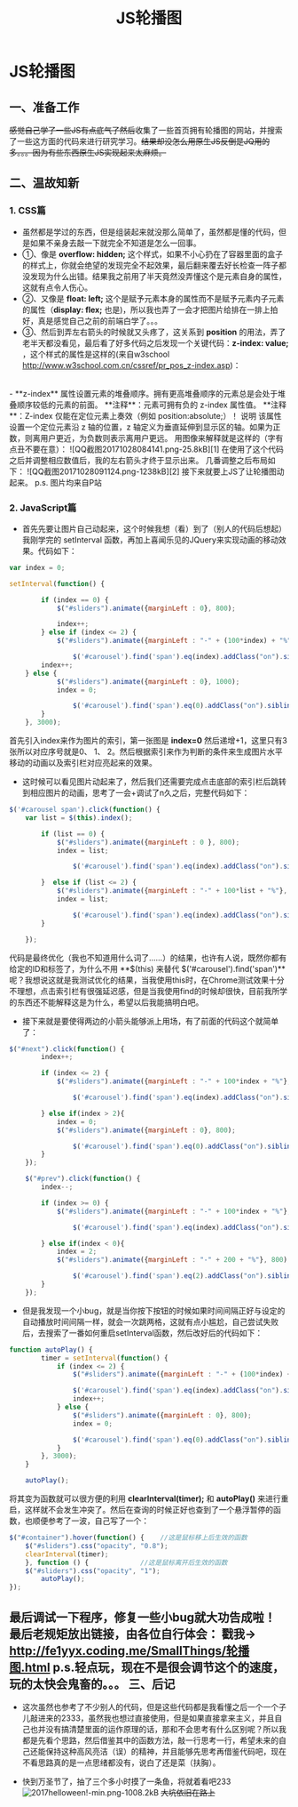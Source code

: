 ﻿---
title: JS轮播图
tags: 
      - CSS
      - 前端
      - JQuery
---
 JS轮播图
=================================

一、准备工作 
--------------------------
~~感觉自己学了一些JS有点底气了然后~~收集了一些首页拥有轮播图的网站，并搜索了一些这方面的代码来进行研究学习。~~结果却没怎么用原生JS反倒是JQ用的多。。。因为有些东西原生JS实现起来太麻烦。~~

二、温故知新
-------------------
### 1. CSS篇
 - 虽然都是学过的东西，但是组装起来就没那么简单了，虽然都是懂的代码，但是如果不亲身去敲一下就完全不知道是怎么一回事。<!--more-->
 - ①、像是 **overflow: hidden;** 这个样式，如果不小心扔在了容器里面的盒子的样式上，你就会绝望的发现完全不起效果，最后翻来覆去好长检查一阵子都没发现为什么出错。结果我之前用了半天竟然没弄懂这个是元素自身的属性，这就有点令人伤心。
 - ②、又像是 **float: left;** 这个是赋予元素本身的属性而不是赋予元素内子元素的属性（**display: flex;** 也是)，所以我也弄了一会才把图片给排在一排上拍好，真是感觉自己之前的前端白学了。。。
 - ③、然后到弄左右箭头的时候就又头疼了，这关系到 **position** 的用法，弄了老半天都没看见，最后看了好多代码之后发现一个关键代码：**z-index: value;** ，这个样式的属性是这样的(来自w3school http://www.w3school.com.cn/cssref/pr_pos_z-index.asp)：
 <br>
  - **z-index** 属性设置元素的堆叠顺序。拥有更高堆叠顺序的元素总是会处于堆叠顺序较低的元素的前面。
**注释**：元素可拥有负的 z-index 属性值。
**注释**：Z-index 仅能在定位元素上奏效（例如 position:absolute;）！
说明
该属性设置一个定位元素沿 z 轴的位置，z 轴定义为垂直延伸到显示区的轴。如果为正数，则离用户更近，为负数则表示离用户更远。
用图像来解释就是这样的（字有点丑不要在意）：
![QQ截图20171028084141.png-25.8kB][1]
在使用了这个代码之后并调整相应数值后，我的左右箭头才终于显示出来。
几番调整之后布局如下：
![QQ截图20171028091124.png-1238kB][2]
接下来就要上JS了让轮播图动起来。
p.s. 图片均来自P站

### 2. JavaScript篇
 - 首先先要让图片自己动起来，这个时候我想（看）到了（别人的代码后想起）我刚学完的 setInterval 函数，再加上喜闻乐见的JQuery来实现动画的移动效果。代码如下：
``` JavaScript
var index = 0;

setInterval(function() {

		if (index == 0) {
			$("#sliders").animate({marginLeft : 0}, 800);

			index++;
		} else if (index <= 2) {
			$("#sliders").animate({marginLeft : "-" + (100*index) + "%"}, 800);

		    	$('#carousel').find('span').eq(index).addClass("on").siblings().removeClass("on");
		index++;
	} else {
			$("#sliders").animate({marginLeft : 0}, 1000);
			index = 0;

		    	$('#carousel').find('span').eq(0).addClass("on").siblings().removeClass("on");
		}
	}, 3000);
```
首先引入index来作为图片的索引，第一张图是 **index=0** 然后递增+1，这里只有3张所以对应序号就是0、 1、 2。然后根据索引来作为判断的条件来生成图片水平移动的动画以及索引栏对应亮起来的效果。

- 这时候可以看见图片动起来了，然后我们还需要完成点击底部的索引栏后跳转到相应图片的动画，思考了一会+调试了n久之后，完整代码如下：
``` JavaScript
$('#carousel span').click(function() {
	var list = $(this).index();

		if (list == 0) {
			$("#sliders").animate({marginLeft : 0 }, 800);
			index = list;

		    	$('#carousel').find('span').eq(index).addClass("on").siblings().removeClass("on");

		}  else if (list <= 2) {
			$("#sliders").animate({marginLeft : "-" + 100*list + "%"}, 800);
			index = list;

		    	$('#carousel').find('span').eq(index).addClass("on").siblings().removeClass("on");
		}

	});
```
代码是最终优化（我也不知道用什么词了……）的结果，也许有人说，既然你都有给定的ID和标签了，为什么不用  **\$(this) 来替代 $('#carousel').find('span')**呢？我想说这就是我测试优化的结果，当我使用this时，在Chrome测试效果十分不理想，点击索引栏有很强延迟感，但是当我使用find的时候却很快，目前我所学的东西还不能解释这是为什么，希望以后我能搞明白吧。

- 接下来就是要使得两边的小箭头能够派上用场，有了前面的代码这个就简单了：
``` JavaScript
$("#next").click(function() {
		index++;

		if (index <= 2) {
			$("#sliders").animate({marginLeft : "-" + 100*index + "%"}, 500)

		    	$('#carousel').find('span').eq(index).addClass("on").siblings().removeClass("on");

		} else if(index > 2){
			index = 0;
			$("#sliders").animate({marginLeft : 0}, 800);

		    	$('#carousel').find('span').eq(0).addClass("on").siblings().removeClass("on");
		}
	});

	$("#prev").click(function() {
		index--;

		if (index >= 0) {
			$("#sliders").animate({marginLeft : "-" + 100*index + "%"}, 500)

		    	$('#carousel').find('span').eq(index).addClass("on").siblings().removeClass("on");

		} else if(index < 0){
			index = 2;
			$("#sliders").animate({marginLeft : "-" + 200 + "%"}, 800);

		    	$('#carousel').find('span').eq(2).addClass("on").siblings().removeClass("on");
		}
	});
```
 - 但是我发现一个小bug，就是当你按下按钮的时候如果时间间隔正好与设定的自动播放时间间隔一样，就会一次跳两格，这就有点小尴尬，自己尝试失败后，去搜索了一番如何重启setInterval函数，然后改好后的代码如下：
```JavaScript
function autoPlay() {
		timer = setInterval(function() {
			if (index <= 2) {
				$("#sliders").animate({marginLeft : "-" + (100*index) + "%"}, 800);

				$('#carousel').find('span').eq(index).addClass("on").siblings().removeClass("on");
				index++;
			} else {
				$("#sliders").animate({marginLeft : 0}, 800);
				index = 0;

				$('#carousel').find('span').eq(0).addClass("on").siblings().removeClass("on");
			}
		}, 3000);
	}

	autoPlay();
```
将其变为函数就可以很方便的利用 **clearInterval(timer);** 和 **autoPlay()** 来进行重启，这样就不会发生冲突了。然后在查询的时候正好也查到了一个悬浮暂停的函数，也顺便参考了一波，自己写了一个：
```JavaScript
$("#container").hover(function() {    //这是鼠标移上后生效的函数
	$("#sliders").css("opacity", "0.8");
	clearInterval(timer);
	}, function () {             //这是鼠标离开后生效的函数
	$("#sliders").css("opacity", "1");
		autoPlay();
});
```
最后调试一下程序，修复一些小bug就大功告成啦！
最后老规矩放出链接，由各位自行体会：
戳我→ http://fe1yyx.coding.me/SmallThings/轮播图.html
p.s.轻点玩，现在不是很会调节这个的速度，玩的太快会鬼畜的。。。
 三、后记
--------------------
- 这次虽然也参考了不少别人的代码，但是这些代码都是我看懂之后一个一个子儿敲进来的2333，虽然我也想过直接使用，但是如果直接拿来主义，并且自己也并没有搞清楚里面的运作原理的话，那和不会思考有什么区别呢？所以我都是先看个思路，然后借鉴其中的函数方法，敲一行思考一行，希望未来的自己还能保持这种高风亮洁（误）的精神，并且能够先思考再借鉴代码吧，现在不看思路真的是一点思绪都没有，说白了还是菜（扶胸）。
- 快到万圣节了，抽了三个多小时摸了一条鱼，将就着看吧233
![2017helloween!-min.png-1008.2kB][3]
~~大坑依旧在路上~~


  [1]: http://static.zybuluo.com/feiyyx/vflk7kaw6k1c75ty7bycszog/QQ%E6%88%AA%E5%9B%BE20171028084141.png
  [2]: http://static.zybuluo.com/feiyyx/hpr02dybu7gufekv4obwpuc2/QQ%E6%88%AA%E5%9B%BE20171028091124.png
  [3]: http://static.zybuluo.com/feiyyx/gb0zz8optnkit6cnsdbxu8m4/2017helloween!-min.png